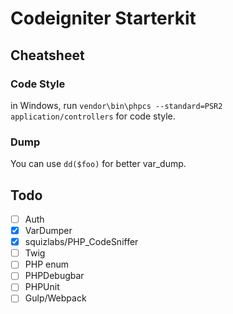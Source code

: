 # Codeigniter Starterkit

## Cheatsheet

### Code Style
in Windows, run `vendor\bin\phpcs --standard=PSR2 application/controllers` for code style.

### Dump
You can use `dd($foo)` for better var_dump. 

## Todo
* [ ] Auth
* [X] VarDumper
* [X] squizlabs/PHP_CodeSniffer
* [ ] Twig
* [ ] PHP enum
* [ ] PHPDebugbar
* [ ] PHPUnit
* [ ] Gulp/Webpack
